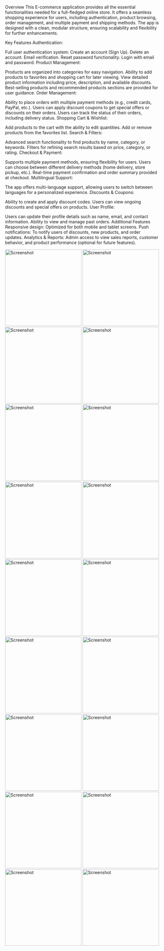 Overview
This E-commerce application provides all the essential functionalities needed for a full-fledged online store. It offers a seamless shopping experience for users, including authentication, product browsing, order management, and multiple payment and shipping methods. The app is designed with a clean, modular structure, ensuring scalability and flexibility for further enhancements.

Key Features
Authentication:

Full user authentication system:
Create an account (Sign Up).
Delete an account.
Email verification.
Reset password functionality.
Login with email and password.
Product Management:

Products are organized into categories for easy navigation.
Ability to add products to favorites and shopping cart for later viewing.
View detailed product information including price, description, and available discounts.
Best-selling products and recommended products sections are provided for user guidance.
Order Management:

Ability to place orders with multiple payment methods (e.g., credit cards, PayPal, etc.).
Users can apply discount coupons to get special offers or discounts on their orders.
Users can track the status of their orders, including delivery status.
Shopping Cart & Wishlist:

Add products to the cart with the ability to edit quantities.
Add or remove products from the favorites list.
Search & Filters:

Advanced search functionality to find products by name, category, or keywords.
Filters for refining search results based on price, category, or rating.
Checkout & Payment:

Supports multiple payment methods, ensuring flexibility for users.
Users can choose between different delivery methods (home delivery, store pickup, etc.).
Real-time payment confirmation and order summary provided at checkout.
Multilingual Support:

The app offers multi-language support, allowing users to switch between languages for a personalized experience.
Discounts & Coupons:

Ability to create and apply discount codes.
Users can view ongoing discounts and special offers on products.
User Profile:

Users can update their profile details such as name, email, and contact information.
Ability to view and manage past orders.
Additional Features
Responsive design: Optimized for both mobile and tablet screens.
Push notifications: To notify users of discounts, new products, and order updates.
Analytics & Reports: Admin access to view sales reports, customer behavior, and product performance (optional for future features).

<img src="https://github.com/user-attachments/assets/84d355f4-19d0-4dfb-b143-d32e598fee43" alt="Screenshot" width="250"/>
<img src="https://github.com/user-attachments/assets/fee9d0d3-528a-4bf3-ad61-3f73fdf3f5da" alt="Screenshot" width="250"/>
<img src="https://github.com/user-attachments/assets/6343808b-f37f-4355-a605-2ba3f86d14b6" alt="Screenshot" width="250"/>
<img src="https://github.com/user-attachments/assets/97db7a6f-2f18-4cd7-8049-64a166f7cdfc" alt="Screenshot" width="250"/>
<img src="https://github.com/user-attachments/assets/04ecd2a6-cf87-459f-8b0c-9700e07f8257" alt="Screenshot" width="250"/>
<img src="https://github.com/user-attachments/assets/094d8b4d-e2ce-4617-accb-01b09f7c032b" alt="Screenshot" width="250"/>
<img src="https://github.com/user-attachments/assets/fd84e432-c524-4dac-afda-dcab57fc8047" alt="Screenshot" width="250"/>
<img src="https://github.com/user-attachments/assets/4c826f3e-d4fd-425c-8779-48bdcfa4e952" alt="Screenshot" width="250"/>
<img src="https://github.com/user-attachments/assets/4a4c2a41-f7bc-4e34-b6fb-b728f595b0e8" alt="Screenshot" width="250"/>
<img src="https://github.com/user-attachments/assets/d3a748b8-503c-430d-b967-6096f74efd1b" alt="Screenshot" width="250"/>
<img src="https://github.com/user-attachments/assets/3c8f907f-1e64-4538-a814-5b137006b9cc" alt="Screenshot" width="250"/>
<img src="https://github.com/user-attachments/assets/3195cff5-ea7e-47b3-9860-823749c76317" alt="Screenshot" width="250"/>
<img src="https://github.com/user-attachments/assets/ab7daee8-6bc5-491f-a301-479673a1da38" alt="Screenshot" width="250"/>
<img src="https://github.com/user-attachments/assets/e7ec61b2-6ab0-4a80-b9b0-cd43132ca2ac" alt="Screenshot" width="250"/>
<img src="https://github.com/user-attachments/assets/3c849c5d-39c3-4ade-96ea-1964002c7d68" alt="Screenshot" width="250"/>
<img src="https://github.com/user-attachments/assets/2d986d2c-d300-4b5f-b989-5f8682f2e223" alt="Screenshot" width="250"/>
<img src="https://github.com/user-attachments/assets/66f52ea0-8d73-4457-a1c3-d815cf7b2878" alt="Screenshot" width="250"/>
<img src="https://github.com/user-attachments/assets/b42b7109-4fbc-41ea-9657-481f7489e5d4" alt="Screenshot" width="250"/>





